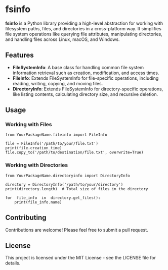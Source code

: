 # fsinfo

**fsinfo** is a Python library providing a high-level abstraction for working with filesystem paths, files, and directories in a cross-platform way. It simplifies file system operations like querying file attributes, manipulating directories, and handling files across Linux, macOS, and Windows.

## Features

- **FileSystemInfo**: A base class for handling common file system information retrieval such as creation, modification, and access times.
- **FileInfo**: Extends FileSystemInfo for file-specific operations, including reading, writing, copying, and moving files.
- **DirectoryInfo**: Extends FileSystemInfo for directory-specific operations, like listing contents, calculating directory size, and recursive deletion.

## Usage

### Working with Files

```
from YourPackageName.fileinfo import FileInfo 

file = FileInfo('/path/to/your/file.txt')
print(file.creation_time) file.copy_to('/path/to/destination/file.txt', overwrite=True)
```

### Working with Directories

```
from YourPackageName.directoryinfo import DirectoryInfo 

directory = DirectoryInfo('/path/to/your/directory')
print(directory.length)  # Total size of files in the directory

for  file_info  in  directory.get_files():
	print(file_info.name)
```

## Contributing

Contributions are welcome! Please feel free to submit a pull request.

## License

This project is licensed under the MIT License - see the LICENSE file for details.